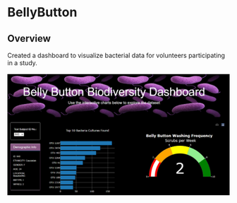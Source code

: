 # BellyButton
## Overview
Created a dashboard to visualize bacterial data for volunteers participating in a study.<br>
<br>
![screenshot_of_bellybutton_site](https://github.com/lbp12/BellyButton/blob/main/static/images/bellybutton%20page.png)

